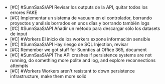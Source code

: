 - [#C] #SunnSaaS/API Revisar los outputs de la API, quitar todos los errores FAKE
- [#C] Implementar un sistema de vacuum en el controlador, borrando proyectos y análsis borrados en unos días y borrando también logs
- [#C] #SunnSaaS/API Añadir un método para descargar sólo los datasets de input
- [#C] #Workers El inicio de los workers expone información sensible
- [#C] #SunnSaaS/API Hay riesgo de SQL Injection, revisar
- [#C] Remember we got stuff for Sunntics at Office 365, document
- [#C] #SunnSaaS/API The API crashes if persistence systems are not running, do something more polite and log, and explore reconnections attempts
- [#C] #Workers Workers aren't resistant to down persistence infrastructure, make them more solid
